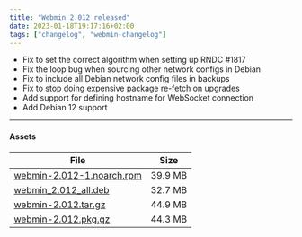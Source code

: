 ```yaml
---
title: "Webmin 2.012 released"
date: 2023-01-18T19:17:16+02:00
tags: ["changelog", "webmin-changelog"]
---
```


* Fix to set the correct algorithm when setting up RNDC #1817
* Fix the loop bug when sourcing other network configs in Debian
* Fix to include all Debian network config files in backups
* Fix to stop doing expensive package re-fetch on upgrades
* Add support for defining hostname for WebSocket connection
* Add Debian 12 support

---

#### Assets

| File                       | Size |
| -------------------------- | -----|
|[webmin-2.012-1.noarch.rpm](https://github.com/webmin/webmin/releases/download/2.012/webmin-2.012-1.noarch.rpm) | 39.9 MB |
|[webmin_2.012_all.deb](https://github.com/webmin/webmin/releases/download/2.012/webmin_2.012_all.deb)           | 32.7 MB |
|[webmin-2.012.tar.gz](https://github.com/webmin/webmin/releases/download/2.012/webmin-2.012.tar.gz)             | 44.9 MB |
|[webmin-2.012.pkg.gz](https://github.com/webmin/webmin/releases/download/2.012/webmin-2.012.pkg.gz)             | 44.3 MB |

